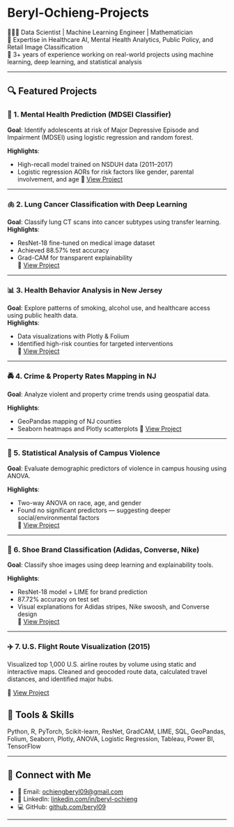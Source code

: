 # Beryl-Ochieng-Projects

👩🏽‍🔬 Data Scientist | Machine Learning Engineer | Mathematician  
📍 Expertise in Healthcare AI, Mental Health Analytics, Public Policy, and Retail Image Classification  
🔬 3+ years of experience working on real-world projects using machine learning, deep learning, and statistical analysis

---

## 🔍 Featured Projects

### 🧠 1. Mental Health Prediction (MDSEI Classifier)

**Goal**: Identify adolescents at risk of Major Depressive Episode and Impairment (MDSEI) using logistic regression and random forest.  

**Highlights**:
- High-recall model trained on NSDUH data (2011–2017)
- Logistic regression AORs for risk factors like gender, parental involvement, and age
📎 [View Project](https://github.com/beryl09/ML-Project)

---

### 🫁 2. Lung Cancer Classification with Deep Learning
**Goal**: Classify lung CT scans into cancer subtypes using transfer learning.  
**Highlights**:
- ResNet-18 fine-tuned on medical image dataset
- Achieved 88.57% test accuracy
- Grad-CAM for transparent explainability  
📎 [View Project](https://github.com/beryl09/Independent-study/blob/main/tumordetect/Final_Project.ipynb)

---

### 📊 3. Health Behavior Analysis in New Jersey
**Goal**: Explore patterns of smoking, alcohol use, and healthcare access using public health data.  
**Highlights**:
- Data visualizations with Plotly & Folium
- Identified high-risk counties for targeted interventions  
📎 [View Project](https://github.com/beryl09/GIS/blob/main/Copy_of_PS5.ipynb)

---

### 🚔 4. Crime & Property Rates Mapping in NJ

**Goal**: Analyze violent and property crime trends using geospatial data.

**Highlights**:
- GeoPandas mapping of NJ counties
- Seaborn heatmaps and Plotly scatterplots
📎 [View Project](https://github.com/beryl09/GIS/blob/main/Copy_of_PS5.ipynb)

---

### 📐 5. Statistical Analysis of Campus Violence

**Goal**: Evaluate demographic predictors of violence in campus housing using ANOVA. 

**Highlights**:
- Two-way ANOVA on race, age, and gender
- Found no significant predictors — suggesting deeper social/environmental factors  
📎 [View Project](https://github.com/beryl09/Statistical-Analysis)

---

### 👟 6. Shoe Brand Classification (Adidas, Converse, Nike)

**Goal**: Classify shoe images using deep learning and explainability tools. 

**Highlights**:
- ResNet-18 model + LIME for brand prediction
- 87.72% accuracy on test set
- Visual explanations for Adidas stripes, Nike swoosh, and Converse design  
📎 [View Project](https://github.com/ruc-practical-ai/fall-2024-final-project-beryl09/blob/main/notebooks/finalproject.ipynb)

---

### ✈️ 7. U.S. Flight Route Visualization (2015) 

Visualized top 1,000 U.S. airline routes by volume using static and interactive maps. Cleaned and geocoded route data, calculated travel distances, and identified major hubs.

🔗 [View Project](https://github.com/beryl09/Visualization)


## 🧰 Tools & Skills

Python, R, PyTorch, Scikit-learn, ResNet, GradCAM, LIME, SQL, GeoPandas, Folium, Seaborn, Plotly, ANOVA, Logistic Regression, Tableau, Power BI, TensorFlow

---

## 🔗 Connect with Me
- 📧 Email: ochiengberyl09@gmail.com  
- 🔗 LinkedIn: [linkedin.com/in/beryl-ochieng](https://www.linkedin.com/in/beryl-ochieng67/)  
- 💻 GitHub: [github.com/beryl09](https://github.com/beryl09)

---

